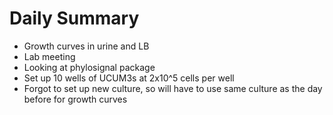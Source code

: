 # Daily Summary
- Growth curves in urine and LB
- Lab meeting
- Looking at phylosignal package
- Set up 10 wells of UCUM3s at 2x10^5 cells per well
- Forgot to set up new culture, so will have to use same culture as the day before for growth curves
